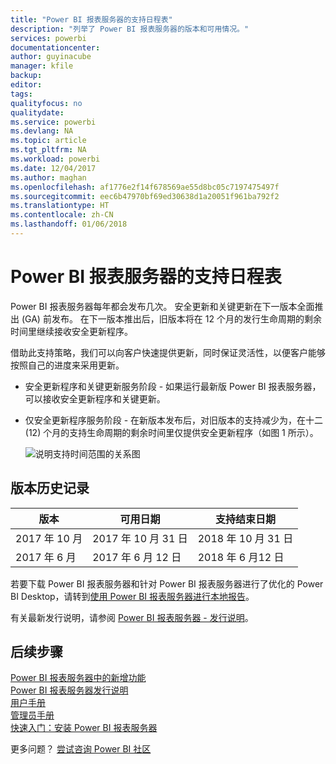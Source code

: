 ```yaml
---
title: "Power BI 报表服务器的支持日程表"
description: "列举了 Power BI 报表服务器的版本和可用情况。"
services: powerbi
documentationcenter: 
author: guyinacube
manager: kfile
backup: 
editor: 
tags: 
qualityfocus: no
qualitydate: 
ms.service: powerbi
ms.devlang: NA
ms.topic: article
ms.tgt_pltfrm: NA
ms.workload: powerbi
ms.date: 12/04/2017
ms.author: maghan
ms.openlocfilehash: af1776e2f14f678569ae55d8bc05c7197475497f
ms.sourcegitcommit: eec6b47970bf69ed30638d1a20051f961ba792f2
ms.translationtype: HT
ms.contentlocale: zh-CN
ms.lasthandoff: 01/06/2018
---
```

# <a name="support-timeline-for-power-bi-report-server"></a>Power BI 报表服务器的支持日程表
Power BI 报表服务器每年都会发布几次。 安全更新和关键更新在下一版本全面推出 (GA) 前发布。 在下一版本推出后，旧版本将在 12 个月的发行生命周期的剩余时间里继续接收安全更新程序。

借助此支持策略，我们可以向客户快速提供更新，同时保证灵活性，以便客户能够按照自己的进度来采用更新。

* 安全更新程序和关键更新服务阶段 - 如果运行最新版 Power BI 报表服务器，可以接收安全更新程序和关键更新。
* 仅安全更新程序服务阶段 - 在新版本发布后，对旧版本的支持减少为，在十二 (12) 个月的支持生命周期的剩余时间里仅提供安全更新程序（如图 1 所示）。

    ![说明支持时间范围的关系图](media/support-timeline/report-server-support-timeline.png)

## <a name="version-history"></a>版本历史记录
| **版本** | **可用日期** | **支持结束日期** |
| --- | --- | --- |
| 2017 年 10 月 |2017 年 10 月 31 日 |2018 年 10 月 31 日 |
| 2017 年 6 月 |2017 年 6 月 12 日 |2018 年 6 月12 日 |

若要下载 Power BI 报表服务器和针对 Power BI 报表服务器进行了优化的 Power BI Desktop，请转到[使用 Power BI 报表服务器进行本地报告](https://powerbi.microsoft.com/report-server/)。

有关最新发行说明，请参阅 [Power BI 报表服务器 - 发行说明](release-notes.md)。

## <a name="next-steps"></a>后续步骤
[Power BI 报表服务器中的新增功能](whats-new.md)  
[Power BI 报表服务器发行说明](release-notes.md)  
[用户手册](user-handbook-overview.md)  
[管理员手册](admin-handbook-overview.md)  
[快速入门：安装 Power BI 报表服务器](quickstart-install-report-server.md)  

更多问题？ [尝试咨询 Power BI 社区](https://community.powerbi.com/)


